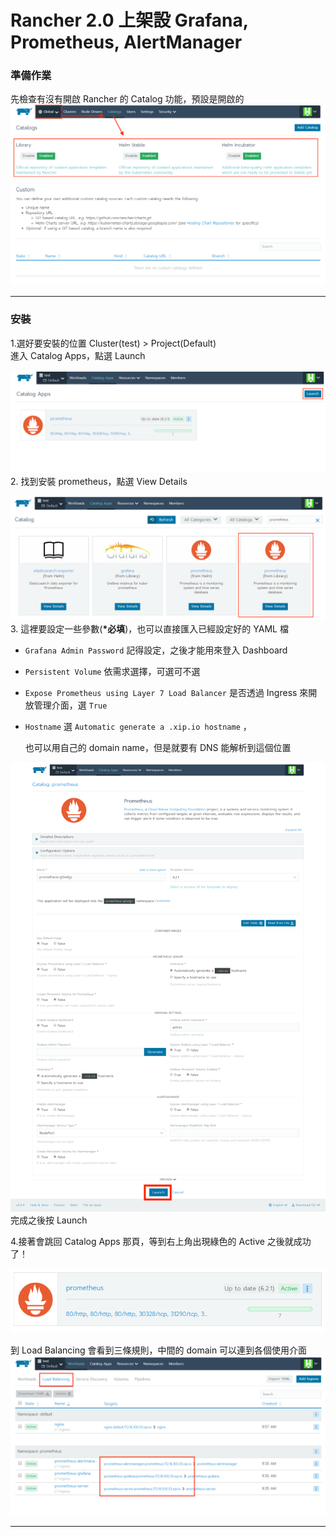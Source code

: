 # Rancher 2.0 上架設 Grafana, Prometheus, AlertManager

### 準備作業

先檢查有沒有開啟 Rancher 的 Catalog 功能，預設是開啟的
![1](Grafana_and_Promethous_Install_guide\1.PNG)

---

### 安裝
1.選好要安裝的位置 Cluster(test) > Project(Default)  
進入 Catalog Apps，點選 Launch


![1](Grafana_and_Promethous_Install_guide\2.PNG)
2. 找到安裝 prometheus，點選 View Details


![2](Grafana_and_Promethous_Install_guide\3.PNG)
3. 這裡要設定一些參數(**\*必填**)，也可以直接匯入已經設定好的 YAML 檔
   - `Grafana Admin Password` 記得設定，之後才能用來登入 Dashboard

   - `Persistent Volume` 依需求選擇，可選可不選

   - `Expose Prometheus using Layer 7 Load Balancer` 是否透過 Ingress 來開放管理介面，選 `True`

   - `Hostname` 選 `Automatic generate a .xip.io hostname` ，

     也可以用自己的 domain name，但是就要有 DNS 能解析到這個位置

![3-2](Grafana_and_Promethous_Install_guide\4.png)
完成之後按 Launch

4.接著會跳回 Catalog Apps 那頁，等到右上角出現綠色的 Active 之後就成功了！

![5](Grafana_and_Promethous_Install_guide\5.PNG)



到 Load Balancing 會看到三條規則，中間的 domain 可以連到各個使用介面
![6](Grafana_and_Promethous_Install_guide\6.PNG)

---
